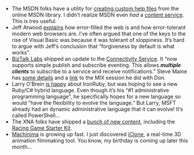 -   The MSDN folks have a utility for [creating custom help
    files](http://www.codeplex.com/packagethis) from the online MSDN
    library. I didn’t realize MSDN even *had* a [content
    service](http://services.msdn.microsoft.com/ContentServices/ContentService.asmx).
    This is tres useful.
-   Jeff Atwood
    [explains](http://www.codinghorror.com/blog/archives/000848.html)
    how error-filled the web is and how error-tolerant modern web
    browsers are. I’ve often argued that one of the keys to the rise of
    Visual Basic was because it was tolerant of sloppiness. It’s hard to
    argue with Jeff’s conclusion that “forgiveness by default is what
    works”.
-   [BizTalk Labs](http://labs.biztalk.net/) shipped an update to the
    [Connectivity Service](http://connect.biztalk.net/). It “now
    supports simple publish and subscribe eventing. This allows
    ***multiple clients*** to subscribe to a service and receive
    notifications.” Steve Maine has [some
    details](http://hyperthink.net/blog/PermaLink,guid,163e2844-bc01-4f6c-b721-d432666ec966.aspx)
    and a
    [link](http://sessions.visitmix.com/default.asp?event=1011&session=2012&pid=DEV03&disc=&id=1512&year=2007&search=DEV03)
    to the MIX session he did with Don.
-   Larry O’Brein [is
    happy](http://www.knowing.net/PermaLink,guid,a3baaf7a-1af3-460a-8486-6b459dab51ed.aspx)
    about IronRuby, but was hoping to see a new Ruby/C\# hybrid
    language. Even though it’s his “\#1 administrative programming
    language”, he specifically hopes for a new language so would “have
    the flexibility to evolve the language.” But Larry, MSFT already had
    an dynamic administrative language that it can evolve! It’s called
    PowerShell…
-   The XNA folks have shipped a [bunch of new
    content](http://blogs.msdn.com/xna/archive/2007/04/26/content-update-for-creators-xna-com.aspx),
    including the [Racing Game Starter
    Kit](http://www.xnaracinggame.com/).
-   [Machinima](http://www.machinima.com/) is growing up fast. I just
    discovered [iClone](http://www.reallusion.com/iclone/), a real-time
    3D animation filmmaking tool. You know, my birthday is coming up
    later this month…

